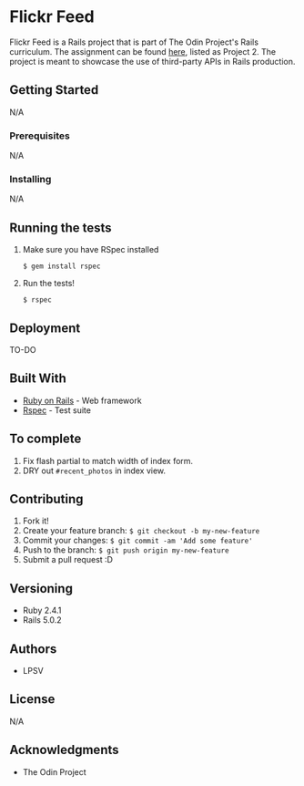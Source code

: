 # Flickr Feed
Flickr Feed is a Rails project that is part of The Odin Project's Rails curriculum. The assignment can be found [here](https://www.theodinproject.com/courses/ruby-on-rails/lessons/apis), listed as Project 2. The project is meant to showcase the use of third-party APIs in Rails production.

## Getting Started
N/A

### Prerequisites
N/A

### Installing
N/A

## Running the tests
1. Make sure you have RSpec installed
    
    `$ gem install rspec`
2. Run the tests!
    
    `$ rspec`

## Deployment
TO-DO

## Built With
* [Ruby on Rails](http://rubyonrails.org/) - Web framework
* [Rspec](http://rspec.info) - Test suite

## To complete
1. Fix flash partial to match width of index form.
2. DRY out `#recent_photos` in index view.

## Contributing
1. Fork it!
2. Create your feature branch: `$ git checkout -b my-new-feature`
3. Commit your changes: `$ git commit -am 'Add some feature'`
4. Push to the branch: `$ git push origin my-new-feature`
5. Submit a pull request :D

## Versioning
* Ruby 2.4.1
* Rails 5.0.2

## Authors
* LPSV

## License
N/A

## Acknowledgments
* The Odin Project